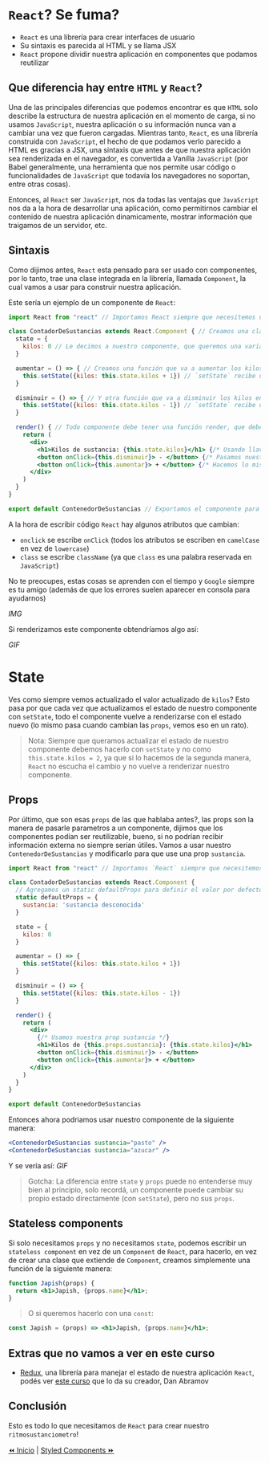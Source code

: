 # `React`? Se fuma?
* `React` es una librería para crear interfaces de usuario
* Su sintaxis es parecida al HTML y se llama JSX
* `React` propone dividir nuestra aplicación en componentes que podamos reutilizar

## Que diferencia hay entre `HTML` y `React`?
Una de las principales diferencias que podemos encontrar es que `HTML` solo describe la estructura de nuestra aplicación en el momento de carga, si no usamos `JavaScript`, nuestra aplicación o su información nunca van a cambiar una vez que fueron cargadas. Mientras tanto, `React`, es una librería construida con `JavaScript`, el hecho de que podamos verlo parecido a HTML es gracias a JSX, una sintaxis que antes de que nuestra aplicación sea renderizada en el navegador, es convertida a Vanilla `JavaScript` (por Babel generalmente, una herramienta que nos permite usar código o funcionalidades de `JavaScript` que todavía los navegadores no soportan, entre otras cosas).

Entonces, al `React` ser `JavaScript`, nos da todas las ventajas que `JavaScript` nos da a la hora de desarrollar una aplicación, como permitirnos cambiar el contenido de nuestra aplicación dinamicamente, mostrar información que traigamos de un servidor, etc.

## Sintaxis
Como dijimos antes, `React` esta pensado para ser usado con componentes, por lo tanto, trae una clase integrada en la librería, llamada `Component`, la cual vamos a usar para construir nuestra aplicación.

Este sería un ejemplo de un componente de `React`:
```jsx
import React from "react" // Importamos React siempre que necesitemos usar JSX

class ContadorDeSustancias extends React.Component { // Creamos una clase, con un nombre, empezando con mayúscula, que extienda de `React.Component`
  state = {
    kilos: 0 // Le decimos a nuestro componente, que queremos una variable `kilos` dentro del estado
  }

  aumentar = () => { // Creamos una función que va a aumentar los kilos de nuestro estado en 1
    this.setState({kilos: this.state.kilos + 1}) // `setState` recibe un objeto y define un estado nuevo combinando el viejo y el objeto que le pasamos
  }

  disminuir = () => { // Y otra función que va a disminuir los kilos en 1
    this.setState({kilos: this.state.kilos - 1}) // `setState` recibe un objeto y define un estado nuevo combinando el viejo y el objeto que le pasamos
  }

  render() { // Todo componente debe tener una función render, que debe retornar `un solo` elemento JSX (o null), atentos que ese elemento puede ser un elemento que contenga muchos otros elementos adentro
    return (
      <div>
        <h1>Kilos de sustancia: {this.state.kilos}</h1> {/* Usando llaves podemos meter código javascript dentro de nuestro JSX */}
        <button onClick={this.disminuir}> - </button> {/* Pasamos nuestra función disminuir a `onClick` para que se ejecute al hacer click */}
        <button onClick={this.aumentar}> + </button> {/* Hacemos lo mismo con nuestra función aumentar */}
      </div>
    )
  }
}

export default ContenedorDeSustancias // Exportamos el componente para poder importarlo desde otros componentes
```

A la hora de escribir código `React` hay algunos atributos que cambian:
* `onclick` se escribe `onClick` (todos los atributos se escriben en `camelCase` en vez de `lowercase`)
* `class` se escribe `className` (ya que `class` es una palabra reservada en `JavaScript`)

No te preocupes, estas cosas se aprenden con el tiempo y `Google` siempre es tu amigo (además de que los errores suelen aparecer en consola para ayudarnos)

*IMG*

Si renderizamos este componente obtendríamos algo así:

*GIF*

# State
Ves como siempre vemos actualizado el valor actualizado de `kilos`? Esto pasa por que cada vez que actualizamos el estado de nuestro componente con `setState`, todo el componente vuelve a renderizarse con el estado nuevo (lo mismo pasa cuando cambian las `props`, vemos eso en un rato).

> Nota: Siempre que queramos actualizar el estado de nuestro componente debemos hacerlo con `setState` y no como `this.state.kilos = 2`, ya que si lo hacemos de la segunda manera, `React` no escucha el cambio y no vuelve a renderizar nuestro componente.

## Props
Por último, que son esas `props` de las que hablaba antes?, las props son la manera de pasarle parametros a un componente, dijimos que los componentes podían ser reutilizable, bueno, si no podrían recibir información externa no siempre serían útiles. Vamos a usar nuestro `ContenedorDeSustancias` y modificarlo para que use una prop `sustancia`.

```jsx
import React from "react" // Importamos `React` siempre que necesitemos usar JSX

class ContadorDeSustancias extends React.Component {
  // Agregamos un static defaultProps para definir el valor por defecto de nuestras props en caso de que no sean pasadas al componente
  static defaultProps = {
    sustancia: 'sustancia desconocida'
  }

  state = {
    kilos: 0
  }

  aumentar = () => {
    this.setState({kilos: this.state.kilos + 1})
  }

  disminuir = () => {
    this.setState({kilos: this.state.kilos - 1})
  }

  render() {
    return (
      <div>
        {/* Usamos nuestra prop sustancia */}
        <h1>Kilos de {this.props.sustancia}: {this.state.kilos}</h1>
        <button onClick={this.disminuir}> - </button>
        <button onClick={this.aumentar}> + </button>
      </div>
    )
  }
}

export default ContenedorDeSustancias
```

Entonces ahora podriamos usar nuestro componente de la siguiente manera:
```jsx
<ContenedorDeSustancias sustancia="pasto" />
<ContenedorDeSustancias sustancia="azucar" />
```

Y se vería así:
*GIF*

> Gotcha: La diferencia entre `state` y `props` puede no entenderse muy bien al principio, solo recordá, un componente puede cambiar su propio estado directamente (con `setState`), pero no sus `props`.

## Stateless components
Si solo necesitamos `props` y no necesitamos `state`, podemos escribir un `stateless component` en vez de un `Component` de `React`, para hacerlo, en vez de crear una clase que extiende de `Component`, creamos simplemente una función de la siguiente manera:
```jsx
function Japish(props) {
  return <h1>Japish, {props.name}</h1>;
}
```
> O si queremos hacerlo con una `const`:
```jsx
const Japish = (props) => <h1>Japish, {props.name}</h1>;
```

## Extras que no vamos a ver en este curso
* [Redux](https://redux.js.org/), una librería para manejar el estado de nuestra aplicación `React`, podés ver [este curso](https://egghead.io/courses/getting-started-with-redux) que lo da su creador, Dan Abramov

## Conclusión
Esto es todo lo que necesitamos de `React` para crear nuestro `ritmosustanciometro`!

[⏪ Inicio](../../README.md) | [Styled Components ⏩](./styled-components.md)